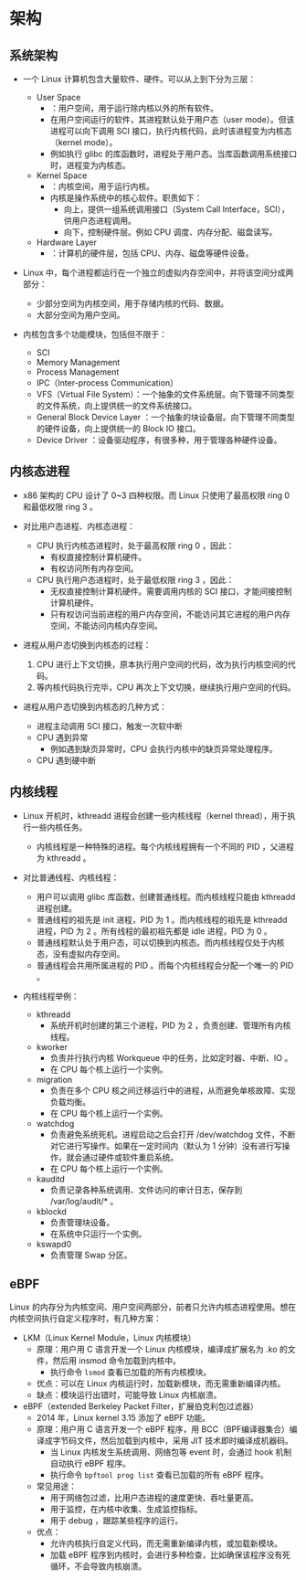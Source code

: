 # 架构

## 系统架构

- 一个 Linux 计算机包含大量软件、硬件。可以从上到下分为三层：
  - User Space
    - ：用户空间，用于运行除内核以外的所有软件。
    - 在用户空间运行的软件，其进程默认处于用户态（user mode）。但该进程可以向下调用 SCI 接口，执行内核代码，此时该进程变为内核态（kernel mode）。
    - 例如执行 glibc 的库函数时，进程处于用户态。当库函数调用系统接口时，进程变为内核态。
  - Kernel Space
    - ：内核空间，用于运行内核。
    - 内核是操作系统中的核心软件。职责如下：
      - 向上，提供一组系统调用接口（System Call Interface，SCI），供用户态进程调用。
      - 向下，控制硬件层。例如 CPU 调度、内存分配、磁盘读写。
  - Hardware Layer
    - ：计算机的硬件层，包括 CPU、内存、磁盘等硬件设备。

- Linux 中，每个进程都运行在一个独立的虚拟内存空间中，并将该空间分成两部分：
  - 少部分空间为内核空间，用于存储内核的代码、数据。
  - 大部分空间为用户空间。

- 内核包含多个功能模块，包括但不限于：
  - SCI
  - Memory Management
  - Process Management
  - IPC（Inter-process Communication）
  - VFS（Virtual File System）：一个抽象的文件系统层。向下管理不同类型的文件系统，向上提供统一的文件系统接口。
  - General Block Device Layer ：一个抽象的块设备层。向下管理不同类型的硬件设备，向上提供统一的 Block IO 接口。
  - Device Driver ：设备驱动程序，有很多种，用于管理各种硬件设备。

## 内核态进程

- x86 架构的 CPU 设计了 0~3 四种权限。而 Linux 只使用了最高权限 ring 0 和最低权限 ring 3 。
- 对比用户态进程、内核态进程：
  - CPU 执行内核态进程时，处于最高权限 ring 0 ，因此：
    - 有权直接控制计算机硬件。
    - 有权访问所有内存空间。
  - CPU 执行用户态进程时，处于最低权限 ring 3 ，因此：
    - 无权直接控制计算机硬件。需要调用内核的 SCI 接口，才能间接控制计算机硬件。
    - 只有权访问当前进程的用户内存空间，不能访问其它进程的用户内存空间，不能访问内核内存空间。

- 进程从用户态切换到内核态的过程：
  1. CPU 进行上下文切换，原本执行用户空间的代码，改为执行内核空间的代码。
  2. 等内核代码执行完毕，CPU 再次上下文切换，继续执行用户空间的代码。

- 进程从用户态切换到内核态的几种方式：
  - 进程主动调用 SCI 接口，触发一次软中断
  - CPU 遇到异常
    - 例如遇到缺页异常时，CPU 会执行内核中的缺页异常处理程序。
  - CPU 遇到硬中断

## 内核线程

- Linux 开机时，kthreadd 进程会创建一些内核线程（kernel thread），用于执行一些内核任务。
  - 内核线程是一种特殊的进程。每个内核线程拥有一个不同的 PID ，父进程为 kthreadd 。

- 对比普通线程、内核线程：
  - 用户可以调用 glibc 库函数，创建普通线程。而内核线程只能由 kthreadd 进程创建。
  - 普通线程的祖先是 init 进程，PID 为 1 。而内核线程的祖先是 kthreadd 进程，PID 为 2 。所有线程的最初祖先都是 idle 进程，PID 为 0 。
  - 普通线程默认处于用户态，可以切换到内核态。而内核线程仅处于内核态，没有虚拟内存空间。
  - 普通线程会共用所属进程的 PID 。而每个内核线程会分配一个唯一的 PID 。

- 内核线程举例：
  - kthreadd
    - 系统开机时创建的第三个进程，PID 为 2 ，负责创建、管理所有内核线程。
  - kworker
    - 负责并行执行内核 Workqueue 中的任务，比如定时器、中断、IO 。
    - 在 CPU 每个核上运行一个实例。
  - migration
    - 负责在多个 CPU 核之间迁移运行中的进程，从而避免单核故障、实现负载均衡。
    - 在 CPU 每个核上运行一个实例。
  - watchdog
    - 负责避免系统死机。进程启动之后会打开 /dev/watchdog 文件，不断对它进行写操作。如果在一定时间内（默认为 1 分钟）没有进行写操作，就会通过硬件或软件重启系统。
    - 在 CPU 每个核上运行一个实例。
  - kauditd
    - 负责记录各种系统调用、文件访问的审计日志，保存到 /var/log/audit/* 。
  - kblockd
    - 负责管理块设备。
    - 在系统中只运行一个实例。
  - kswapd0
    - 负责管理 Swap 分区。

## eBPF

Linux 的内存分为内核空间、用户空间两部分，前者只允许内核态进程使用。想在内核空间执行自定义程序时，有几种方案：
- LKM（Linux Kernel Module，Linux 内核模块）
  - 原理：用户用 C 语言开发一个 Linux 内核模块，编译成扩展名为 .ko 的文件，然后用 insmod 命令加载到内核中。
    - 执行命令 `lsmod` 查看已加载的所有内核模块。
  - 优点：可以在 Linux 内核运行时，加载新模块，而无需重新编译内核。
  - 缺点：模块运行出错时，可能导致 Linux 内核崩溃。
- eBPF（extended Berkeley Packet Filter，扩展伯克利包过滤器）
  - 2014 年，Linux kernel 3.15 添加了 eBPF 功能。
  - 原理：用户用 C 语言开发一个 eBPF 程序，用 BCC（BPF编译器集合）编译成字节码文件，然后加载到内核中，采用 JIT 技术即时编译成机器码。
    - 当 Linux 内核发生系统调用、网络包等 event 时，会通过 hook 机制自动执行 eBPF 程序。
    - 执行命令 `bpftool prog list` 查看已加载的所有 eBPF 程序。
  - 常见用途：
    - 用于网络包过滤，比用户态进程的速度更快、吞吐量更高。
    - 用于监控，在内核中收集、生成监控指标。
    - 用于 debug ，跟踪某些程序的运行。
  - 优点：
    - 允许内核执行自定义代码，而无需重新编译内核，或加载新模块。
    - 加载 eBPF 程序到内核时，会进行多种检查，比如确保该程序没有死循环，不会导致内核崩溃。
